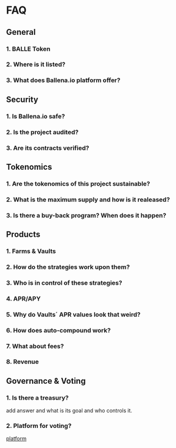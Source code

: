 # FAQ

## General <a id="general"></a>

### 1. BALLE Token

### 2. Where is it listed?

### 3. What does Ballena.io platform offer?

## Security

### 1. Is Ballena.io safe?

### 2. Is the project audited?

### 3. Are its contracts verified?

## Tokenomics

### 1. Are the tokenomics of this project sustainable?

### 2. What is the maximum supply and how is it realeased?

### 3. Is there a buy-back program? When does it happen?

## Products

### 1. Farms & Vaults

### 2. How do the strategies work upon them?

### 3. Who is in control of these strategies?

### 4. APR/APY

### 5. Why do Vaults´ APR values look that weird?

### 6. How does auto-compound work?

### 7. What about fees?

### 8. Revenue

## Governance & Voting

### 1. Is there a treasury? 

add answer and what is its goal and who controls it.

### 2. Platform for voting?

[platform](link)




​

​

**​**

**​**


